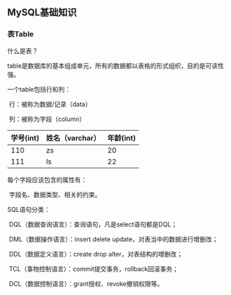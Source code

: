 ## MySQL基础知识

### 表Table

什么是表？

​	table是数据库的基本组成单元，所有的数据都以表格的形式组织，目的是可读性强。

一个table包括行和列：

​	行：被称为数据/记录（data）

​	列：被称为字段（column）

| 学号(int) | 姓名（varchar） | 年龄(int) |
| --------- | --------------- | --------- |
| 110       | zs              | 20        |
| 111       | ls              | 22        |

每个字段应该包含的属性有：

​	字段名、数据类型、相关的约束。

SQL语句分类：

​	DQL（数据查询语言）：查询语句，凡是select语句都是DQL；

​	DML（数据操作语言）：insert delete update，对表当中的数据进行增删改；

​	DDL（数据定义语言）：create drop alter，对表结构的增删改；

​	TCL（事物控制语言）：commit提交事务，rollback回滚事务；

​	DCL（数据控制语言）：grant授权、revoke撤销权限等。

